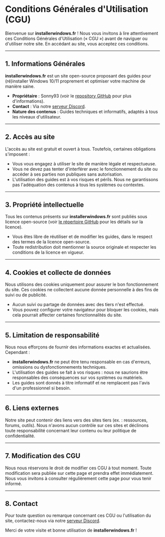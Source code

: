 # Conditions Générales d'Utilisation (CGU)

Bienvenue sur **installerwindows.fr** ! Nous vous invitons à lire attentivement ces Conditions Générales d'Utilisation (« CGU ») avant de naviguer ou d'utiliser notre site. En accédant au site, vous acceptez ces conditions.

---

## 1. Informations Générales

**installerwindows.fr** est un site open-source proposant des guides pour (ré)installer Windows 10/11 proprement et optimiser votre machine de manière saine.

- **Propriétaire** : Sonny93 (voir le [repository GitHub](https://github.com/Sonny93/installerwindows.fr) pour plus d'informations).
- **Contact** : Via notre [serveur Discord](https://discord.gg/informatique).
- **Nature des contenus** : Guides techniques et informatifs, adaptés à tous les niveaux d'utilisateur.

---

## 2. Accès au site

L'accès au site est gratuit et ouvert à tous. Toutefois, certaines obligations s'imposent :

- Vous vous engagez à utiliser le site de manière légale et respectueuse.
- Vous ne devez pas tenter d'interférer avec le fonctionnement du site ou accéder à ses parties non publiques sans autorisation.
- L'utilisation des guides est à vos risques et périls. Nous ne garantissons pas l'adéquation des contenus à tous les systèmes ou contextes.

---

## 3. Propriété intellectuelle

Tous les contenus présents sur **installerwindows.fr** sont publiés sous licence open-source (voir [le répertoire GitHub](https://github.com/Sonny93/installerwindows.fr) pour les détails sur la licence).

- Vous êtes libre de réutiliser et de modifier les guides, dans le respect des termes de la licence open-source.
- Toute redistribution doit mentionner la source originale et respecter les conditions de la licence en vigueur.

---

## 4. Cookies et collecte de données

Nous utilisons des cookies uniquement pour assurer le bon fonctionnement du site. Ces cookies ne collectent aucune donnée personnelle à des fins de suivi ou de publicité.

- Aucun suivi ou partage de données avec des tiers n'est effectué.
- Vous pouvez configurer votre navigateur pour bloquer les cookies, mais cela pourrait affecter certaines fonctionnalités du site.

---

## 5. Limitation de responsabilité

Nous nous efforçons de fournir des informations exactes et actualisées. Cependant :

- **installerwindows.fr** ne peut être tenu responsable en cas d'erreurs, omissions ou dysfonctionnements techniques.
- L'utilisation des guides se fait à vos risques : nous ne saurions être responsables des conséquences sur vos systèmes ou matériels.
- Les guides sont donnés à titre informatif et ne remplacent pas l'avis d'un professionnel si besoin.

---

## 6. Liens externes

Notre site peut contenir des liens vers des sites tiers (ex. : ressources, forums, outils). Nous n'avons aucun contrôle sur ces sites et déclinons toute responsabilité concernant leur contenu ou leur politique de confidentialité.

---

## 7. Modification des CGU

Nous nous réservons le droit de modifier ces CGU à tout moment. Toute modification sera publiée sur cette page et prendra effet immédiatement. Nous vous invitons à consulter régulièrement cette page pour vous tenir informé.

---

## 8. Contact

Pour toute question ou remarque concernant ces CGU ou l'utilisation du site, contactez-nous via notre [serveur Discord](https://discord.gg/informatique).

Merci de votre visite et bonne utilisation de **installerwindows.fr** !
